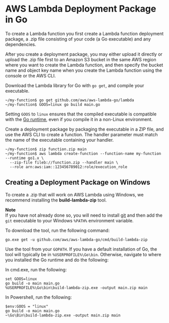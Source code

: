# AWS Lambda Deployment Package in Go<a name="lambda-go-how-to-create-deployment-package"></a>

To create a Lambda function you first create a Lambda function deployment package, a \.zip file consisting of your code \(a Go executable\) and any dependencies\.

After you create a deployment package, you may either upload it directly or upload the \.zip file first to an Amazon S3 bucket in the same AWS region where you want to create the Lambda function, and then specify the bucket name and object key name when you create the Lambda function using the console or the AWS CLI\.

Download the Lambda library for Go with `go get`, and compile your executable\.

```
~/my-function$ go get github.com/aws/aws-lambda-go/lambda
~/my-function$ GOOS=linux go build main.go
```

Setting `GOOS` to `linux` ensures that the compiled executable is compatible with the [Go runtime](lambda-runtimes.md), even if you compile it in a non\-Linux environment\.

Create a deployment package by packaging the executable in a ZIP file, and use the AWS CLI to create a function\. The handler parameter must match the name of the executable containing your handler\.

```
~/my-function$ zip function.zip main
~/my-function$ aws lambda create-function --function-name my-function --runtime go1.x \
  --zip-file fileb://function.zip --handler main \
  --role arn:aws:iam::123456789012:role/execution_role
```

## Creating a Deployment Package on Windows<a name="lambda-go-how-to-create-deployment-package-windows"></a>

To create a \.zip that will work on AWS Lambda using Windows, we recommend installing the **build\-lambda\-zip** tool\.

**Note**  
If you have not already done so, you will need to install [git](https://git-scm.com/) and then add the `git` executable to your Windows `%PATH%` environment variable\.

To download the tool, run the following command:

```
go.exe get -u github.com/aws/aws-lambda-go/cmd/build-lambda-zip
```

Use the tool from your `GOPATH`\. If you have a default installation of Go, the tool will typically be in `%USERPROFILE%\Go\bin`\. Otherwise, navigate to where you installed the Go runtime and do the following:

In cmd\.exe, run the following:

```
set GOOS=linux
go build -o main main.go
%USERPROFILE%\Go\bin\build-lambda-zip.exe -output main.zip main
```

In Powershell, run the following:

```
$env:GOOS = "linux"
go build -o main main.go
~\Go\Bin\build-lambda-zip.exe -output main.zip main
```
